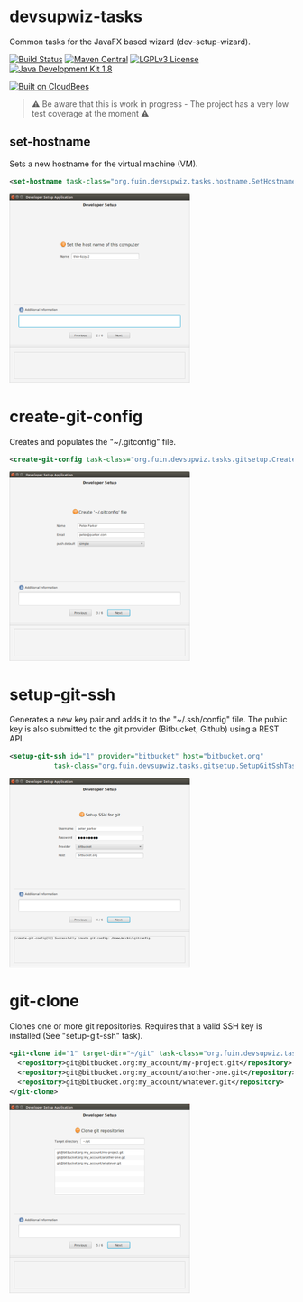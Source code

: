 # devsupwiz-tasks
Common tasks for the JavaFX based wizard (dev-setup-wizard).

[![Build Status](https://fuin-org.ci.cloudbees.com/job/devsupwiz-tasks/badge/icon)](https://fuin-org.ci.cloudbees.com/job/devsupwiz-tasks/)
[![Maven Central](https://maven-badges.herokuapp.com/maven-central/org.fuin.devsupwiz/devsupwiz-tasks/badge.svg)](https://maven-badges.herokuapp.com/maven-central/org.fuin.devsupwiz/devsupwiz-tasks/)
[![LGPLv3 License](http://img.shields.io/badge/license-LGPLv3-blue.svg)](https://www.gnu.org/licenses/lgpl.html)
[![Java Development Kit 1.8](https://img.shields.io/badge/JDK-1.8-green.svg)](http://www.oracle.com/technetwork/java/javase/downloads/jdk8-downloads-2133151.html)

<a href="https://fuin-org.ci.cloudbees.com/job/devsupwiz-tasks"><img src="http://www.fuin.org/images/Button-Built-on-CB-1.png" width="213" height="72" border="0" alt="Built on CloudBees"/></a>

> :warning: Be aware that this is work in progress - The project has a very low test coverage at the moment :warning:

## set-hostname
Sets a new hostname for the virtual machine (VM).
```xml
<set-hostname task-class="org.fuin.devsupwiz.tasks.hostname.SetHostnameTask" />
```

<a href="https://github.com/fuinorg/devsupwiz-tasks/raw/master/doc/set-hostname.png" target="_blank"><img src="https://github.com/fuinorg/devsupwiz-tasks/raw/master/doc/set-hostname.png" width="320" height="335" alt="Set hostname screen"></a>

# create-git-config
Creates and populates the "~/.gitconfig" file.
```xml
<create-git-config task-class="org.fuin.devsupwiz.tasks.gitsetup.CreateGitConfigTask" />
```

<a href="https://github.com/fuinorg/devsupwiz-tasks/raw/master/doc/create-git-config.png" target="_blank"><img src="https://github.com/fuinorg/devsupwiz-tasks/raw/master/doc/create-git-config.png" width="320" height="335" alt="Create git config screen"></a>

# setup-git-ssh
Generates a new key pair and adds it to the "~/.ssh/config" file. The public key is also submitted to the git provider (Bitbucket, Github) using a REST API.
```xml
<setup-git-ssh id="1" provider="bitbucket" host="bitbucket.org" 
           task-class="org.fuin.devsupwiz.tasks.gitsetup.SetupGitSshTask" />
```

<a href="https://github.com/fuinorg/devsupwiz-tasks/raw/master/doc/setup-git-ssh.png" target="_blank"><img src="https://github.com/fuinorg/devsupwiz-tasks/raw/master/doc/setup-git-ssh.png" width="320" height="335" alt="Setup git ssh"></a>

# git-clone
Clones one or more git repositories. Requires that a valid SSH key is installed (See "setup-git-ssh" task).
```xml
<git-clone id="1" target-dir="~/git" task-class="org.fuin.devsupwiz.tasks.gitsetup.GitCloneTask" >
  <repository>git@bitbucket.org:my_account/my-project.git</repository>
  <repository>git@bitbucket.org:my_account/another-one.git</repository>
  <repository>git@bitbucket.org:my_account/whatever.git</repository>
</git-clone>
```

<a href="https://github.com/fuinorg/devsupwiz-tasks/raw/master/doc/clone-git-repositories.png" target="_blank"><img src="https://github.com/fuinorg/devsupwiz-tasks/raw/master/doc/clone-git-repositories.png" width="320" height="335" alt="Setup git ssh"></a>

